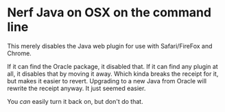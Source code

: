 Nerf Java on OSX on the command line
====================================

This merely disables the Java web plugin for use with Safari/FireFox and
Chrome.

If it can find the Oracle package, it disabled that. If it can find any
plugin at all, it disables that by moving it away. Which kinda breaks the
receipt for it, but makes it easier to revert. Upgrading to a new Java
from Oracle will rewrite the receipt anyway. It just seemed easier.

You _can_ easily turn it back on, but don't do that.
